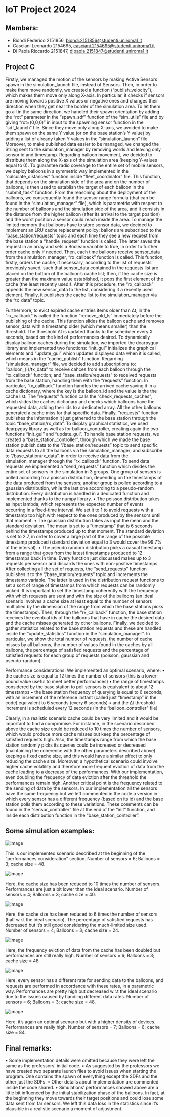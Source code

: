 # IoT Project 2024
## Members:
- Biondi Federico 2151856, biondi.2151856@studenti.uniroma1.it
- Casciani Leonardo 2154695, casciani.2154695@studenti.uniroma1.it
- Di Paola Riccardo 2151847, dipaola.2151847@studenti.uniroma1.it
## Project C

Firstly, we managed the motion of the sensors by making Active Sensors spawn in the simulation_launch file, instead of Sensors. Then, in order to make them move randomly, we created a function (“publish_velocity”), which makes them move only along X-axis. In particular, it checks if sensors are moving towards positive X values or negative ones and changes their direction when they get near the border of the simulation area.
To let them go all in the same direction, we handled their spawn orientation by adding the “rot” parameter in the “spawn_sdf” function of the “sim_utils” file and by giving “rot=(0,0,0)” in input to the spawning sensor function in the “sdf_launch” file.
Since they move only along X-axis, we avoided to make them spawn on the same Y value (or on the base station’s Y value) by adding a list of already taken Y values in the “simulation_launch” file.
Moreover, to make published data easier to be managed, we changed the String sent to the simulation_manager by removing words and leaving only sensor id and timestamp.
Regarding balloon movement, we decided to distribute them along the X-axis of the simulation area (keeping Y-values equal to 0). To guarantee radio coverage to the entire set of mobile sensors, we deploy balloons in a symmetric way implemented in the “calculate_distances” function inside “fleet_coordinator” file. This function, that depends on the simulation side of the area and on the number of balloons, is then used to establish the target of each balloon in the “submit_task” function.
From the reasoning about the deployment of the balloons, we consequently found the sensor range formula (that can be found in the “simulation_manager” file), which is parametric with respect to the number of balloons and the simulation side of the area, and it consists in the distance from the higher balloon (after its arrival to the target position) and the worst position a sensor could reach inside the area.
To manage the limited memory that balloons have to store sensor data, we decided to implement an LRU cache replacement policy: ballons are subscribed to the “base_station/requests” topic and each time they see a new request from the base station a “handle_request” function is called. The latter saves the request in an array and sets a Boolean variable to true, in order to further order cache only if needed. Then, each time balloons receive sensor_data from the simulation_manager, “rx_callback” function is called. This function, firstly, orders the cache, if necessary, according to the list of requests previously saved, such that sensor_data contained in the requests list are placed on the bottom of the balloon’s cache list; then, if the cache size is greater than the maximum value established, it pops the first element of the cache (the least recently used!). After this procedure, the “rx_callback” appends the new sensor_data to the list, considering it a recently used element. Finally, it publishes the cache list to the simulation_manager via the “tx_data” topic.

Furthermore, to evict expired cache entries items older than ∆t, in the “rx_callback” is called the function “remove_old_ts” immediately before the publishing of the cache. This function slides the balloon cache and removes sensor_data with a timestamp older (which means smaller) than the threshold. The threshold ∆t is updated thanks to the scheduler every X seconds, based on the kind of performances desired.
To dynamically display balloon caches during the simulation, we imported the dearpyguy library and implemented two functions: “init_gui” initializes the graphical elements and “update_gui” which updates displayed data when it is called, which means in the “cache_publish” function.
Regarding “simulation_manager” file, we decided to add subscriptions to: “balloon_{i}/tx_data” to receive cahces from each balloon through the “tx_callback” function; and “base_station/requests” to received requests from the base station, handling them with the “requests” function.
In particular, “tx_callback” function handles the arrived cache saving it in a cache dictionary, where the key is the balloon_id and the value is the the cache list.
The ”requests” function calls the “check_requests_caches”, which slides the caches dictionary and checks which balloons have the requested data, adding their ids to a dedicated array. All the other balloons generated a cache miss for that specific data. Finally, “requests” function publishes the information it just gathered to the base station through the topic “base_station/rx_data”.
To display graphical statistics, we used dearpyguy library as well as for balloon_controller, creating again the two functions “init_gui” and “update_gui”.
To handle base station requests, we created a “base_station_controller”, through which we made the base station publish data to the “/base_station/requests” topic to send specific data requests to all the balloons via the simulation_manager; and subscribe to “/base_station/rx_data”, in order to receive data from the simulation_manager through the “rx_callback” function.
To send data requests we implemented a “send_requests” function which divides the entire set of sensors in the simulation in 3 groups. One group of sensors is polled according to a poisson distribution, depending on the timestamps of the data produced from the sensors; another group is polled according to a gaussian distribution, while the last one according to a pseudo-random distribution. Every distribution is handled in a dedicated function and implemented thanks to the numpy library. 
•	The poisson distribution takes as input lambda, which represents the expected number of events occurring in a fixed-time interval. We set it to 1 to avoid requests with a timestamp too high with respect to the ones produced by the sensors until that moment.
•	The gaussian distribution takes as input the mean and the standard deviation. The mean is set to a “timestamp” that is 6 seconds behind the timestamps produced up to that moment. The standard deviation is set to 2.7, in order to cover a large part of the range of the possible timestamp produced (standard deviation equal to 3 would cover the 99.7% of the interval).
•	The pseudo random distribution picks a casual timestamp from a range that goes from the latest timestamps produced to 12 timestamps back in time.
Every function just discussed makes up to 3 requests per sensor and discards the ones with non-positive timestamps.
After collecting all the set of requests, the “send_requests” function publishes it to the “/base_station/requests” topic and increments the timestamp variable. The latter is used in the distribution request functions to set a sort of range of timestamps from which requests can be randomly picked. It is important to set the timestamp coherently with the frequency with which requests are sent and with the size of the balloons (an ideal scenario involves a cache size at least equal to the number of sensors multiplied by the dimension of the range from which the base stations picks the timestamps).
Then, through the “rx_callback” function, the base station receives the eventual ids of the balloons that have in cache the desired data and the cache misses generated by other balloons.
Finally, we decided to gather statistics related to the base station requests and these are handled inside the “update_statistics” function in the “simulation_manager”. In particular, we show the total number of requests, the number of cache misses by all balloons, the number of values found in the caches by all balloons, the percentage of satisfied requests and the percentage of satisfied requests for each group of requests (poisson, gaussian and pseudo-random).

Performance considerations:
We implemented an optimal scenario, where:
•	the cache size is equal to 12 times the number of sensors (this is a lower-bound value useful to meet better performances)
•	the range of timestamps considered by the base station to poll sensors is equivalent to about 12 timestamps
•	the base station frequency of querying is equal to 6 seconds, with an increment of the reference instant (called just “timestamp” in the code) equivalent to 6 seconds (every 6 seconds)
•	and the ∆t threshold increment is scheduled every 12 seconds (in the “balloon_controller” file)

Clearly, in a realistic scenario cache could be very limited and it would be important to find a compromise. For instance, in the scenario described above the cache size could be reduced to 10 times the number of sensors, which would produce more cache misses but keep the percentage of satisfied requests high.
Also, the timestamps range from which the base station randomly picks its queries could be increased or decreased (maintaining the coherence with the other parameters described above) keeping a fixed cache size, and this would have a similar effect to only reducing the cache size.
Moreover, a hypothetical scenario could involve higher cache volatility and therefore more frequent eviction of data from the cache leading to a decrease of the performances. With our implementation, even doubling the frequency of data eviction after the threshold the performances remain high.
Another critical point is the frequency related to the sending of data by the sensors. In our implementation all the sensors have the same frequency but we left commented in the code a version in which every sensor has a different frequency (based on its id) and the base station polls them according to these variations. These comments can be found in the “sensor_controller” file at the end of the “init” function, and inside each distribution function in the “base_station_controller”.






## Some simulation examples:

![image](https://github.com/FedBio01/IoT-project/assets/118269653/9200372b-8691-4fa1-9adb-0c6518b9c4a1)

This is our implemented scenario described at the beginning of the “performances consideration” section. Number of sensors = 6; Balloons = 3; cache size = 48.

![image](https://github.com/FedBio01/IoT-project/assets/118269653/ca2a0645-19bc-47d3-a57d-d40b0d9e3c06)

Here, the cache size has been reduced to 10 times the number of sensors. Performances are just a bit lower than the ideal scenario. Number of sensors = 4; Balloons = 3; cache size = 40.

![image](https://github.com/FedBio01/IoT-project/assets/118269653/4c41a625-230b-420b-b106-2b4f38b28c20)

Here, the cache size has been reduced to 6 times the number of sensors (half w.r.t the ideal scenario). The percentage of satisfied requests has decreased but it’s still good considering the much-limited size used. Number of sensors = 4; Balloons = 3; cache size = 24.

![image](https://github.com/FedBio01/IoT-project/assets/118269653/1e226c96-23bf-4349-b3e1-ab1f78a4a585)

Here, the frequency eviction of data from the cache has been doubled but performances are still really high. Number of sensors = 6; Balloons = 3; cache size = 48.

![image](https://github.com/FedBio01/IoT-project/assets/118269653/00a83c80-6f1f-4df5-a436-7f2551ac1b0b)

Here, every sensor has a different rate for sending data to the balloons, and requests are performed in accordance with these rates, in a parametric way. Performances are pretty high but decreased w.r.t the ideal scenario due to the issues caused by handling different data rates.
Number of sensors = 6; Balloons = 3; cache size = 48.

![image](https://github.com/FedBio01/IoT-project/assets/118269653/07da5b22-f392-4aa3-8fbe-cc0268fb2487)

Here, it’s again an optimal scenario but with a higher density of devices. Performances are really high. Number of sensors = 7; Balloons = 6; cache size = 84.





## Final remarks:
•	Some implementation details were omitted because they were left the same as the professors' initial code.
•	As suggested by the professors we have created two separate launch files to avoid issues when starting the program. One contains the spawn of everything except the SDFs and the other just the SDFs.
•	Other details about implementation are commented inside the code shared.
•	Simulations’ performances showed above are a little bit influenced by the initial stabilization phase of the balloons. In fact, at the beginning they move towards their target positions and could lose some data sent from far sensors. We left this data loss in the statistics since it’s plausible in a realistic scenario a moment of adjustment.

